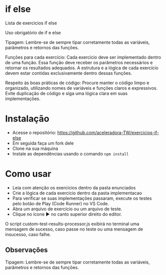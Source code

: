 # if else

Lista de exercicios if else

Uso obrigatório de if e else

Tipagem: Lembre-se de sempre tipar corretamente todas as variáveis, parâmetros e retornos das funções. 

Funções para cada exercício: Cada exercício deve ser implementado dentro de uma função. Essa função deve receber os parâmetros necessários e retornar os resultados adequados. A estrutura e a lógica de cada exercício devem estar contidas exclusivamente dentro dessas funções.

Respeito às boas práticas de código: Procure manter o código limpo e organizado, utilizando nomes de variáveis e funções claros e expressivos. Evite duplicação de código e siga uma lógica clara em suas implementações.

# Instalação

- Acesse o repositório: https://github.com/aceleradora-TW/exercicios-if-else
- Em seguida faça um fork dele
- Clone na sua máquina
- Instale as dependências usando o comando ``npm install``

# Como usar

- Leia com atenção os exercicios dentro da pasta enunciados 
- Crie a lógica de cada exercicio dentro da pasta implementacao
- Para verificar se suas implementações passaram, execute os testes pelo botão de Play (Code Runner) no VS Code.
- Abra um arquivo de exercício ou um arquivo de teste.
- Clique no ícone ▶ no canto superior direito do editor.

   
O script custom-test-results-processor.js exibirá no terminal uma mensagem de sucesso, caso passe no teste ou uma mensagem de insucesso, caso falhe.

## Observações
Tipagem: Lembre-se de sempre tipar corretamente todas as variáveis, parâmetros e retornos das funções. 


